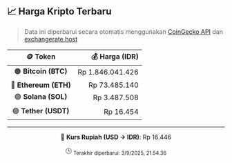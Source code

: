 

<!-- HARGA_KRIPTO -->
## 📈 Harga Kripto Terbaru

> Data ini diperbarui secara otomatis menggunakan [CoinGecko API](https://www.coingecko.com/) dan [exchangerate.host](https://exchangerate.host/)

<div align="center">

| 🪙 Token | 💰 Harga (IDR) |
|:------:|---------------:|
| 🟠 **Bitcoin (BTC)**   | Rp 1.846.041.426 |
| 🔵 **Ethereum (ETH)**  | Rp 73.485.140 |
| 🟣 **Solana (SOL)**    | Rp 3.487.508 |
| 🟢 **Tether (USDT)**   | Rp 16.454 |

---

💱 **Kurs Rupiah (USD → IDR)**: Rp 16.446

🕒 <sub>Terakhir diperbarui: 3/9/2025, 21.54.36</sub>

</div>
<!-- /HARGA_KRIPTO -->